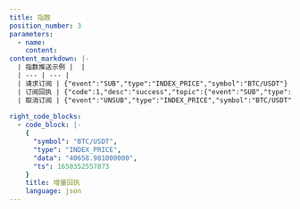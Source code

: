 ```yaml
---
title: 指数
position_number: 3
parameters:
  - name:
    content:
content_markdown: |-
  | 指数推送示例 |  |
  | --- | --- |
  | 请求订阅 | {"event":"SUB","type":"INDEX_PRICE","symbol":"BTC/USDT"} |
  | 订阅回执 | {"code":1,"desc":"success","topic":{"event":"SUB","type":"INDEX_PRICE_ALL","symbols":"BTC/USDT,ETH/USDT"}} |
  | 取消订阅 | {"event":"UNSUB","type":"INDEX_PRICE","symbol":"BTC/USDT"} |
 
right_code_blocks:
  - code_block: |-
    {
      "symbol": "BTC/USDT",
      "type": "INDEX_PRICE",
      "data": "40658.981000000",
      "ts": 1650352557873
    }
    title: 增量回执
    language: json
---
```

